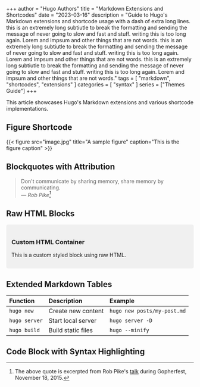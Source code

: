 +++
author = "Hugo Authors"
title = "Markdown Extensions and Shortcodes"
date = "2023-03-16"
description = "Guide to Hugo's Markdown extensions and shortcode usage with a dash of extra long lines. this is an extremely long subtiutle to break the formatting and sending the message of never going to slow and fast and stuff. writing this is too long again. Lorem and impsum and other things that are not words. this is an extremely long subtiutle to break the formatting and sending the message of never going to slow and fast and stuff. writing this is too long again. Lorem and impsum and other things that are not words. this is an extremely long subtiutle to break the formatting and sending the message of never going to slow and fast and stuff. writing this is too long again. Lorem and impsum and other things that are not words."
tags = [
    "markdown",
    "shortcodes",
    "extensions"
]
categories = [
    "syntax"
]
series = ["Themes Guide"]
+++

This article showcases Hugo's Markdown extensions and various shortcode implementations.
<!--more-->

## Figure Shortcode

{{< figure src="image.jpg" title="A sample figure" caption="This is the figure caption" >}}

## Blockquotes with Attribution

> Don't communicate by sharing memory, share memory by communicating.<br>
> — <cite>Rob Pike[^1]</cite>

[^1]: The above quote is excerpted from Rob Pike's [talk](https://www.youtube.com/watch?v=PAAkCSZUG1c) during Gopherfest, November 18, 2015.

## Raw HTML Blocks

<div style="background: #f0f0f0; padding: 1em; border-radius: 5px;">
  <h3>Custom HTML Container</h3>
  <p>This is a custom styled block using raw HTML.</p>
</div>

## Extended Markdown Tables

| Function | Description | Example |
|:---------|:------------|:--------|
| `hugo new` | Create new content | `hugo new posts/my-post.md` |
| `hugo server` | Start local server | `hugo server -D` |
| `hugo build` | Build static files | `hugo --minify` |

## Code Block with Syntax Highlighting